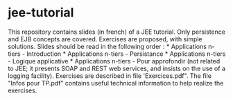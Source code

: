# jee-tutorial
This repository contains slides (in french) of a JEE tutorial. Only persistence and EJB concepts are covered. Exercises are proposed, with simple solutions.
Slides should be read in the following order :
    * Applications n-tiers - Introduction
    * Applications n-tiers - Persistance
    * Applications n-tiers - Logique applicative
    * Applications n-tiers - Pour approfondir (not related to JEE; it presents SOAP and REST web services, and insists on the use of a logging facility).
Exercises are described in file 'Exercices.pdf".
The file "Infos pour TP.pdf" contains useful technical information to help realize the exercises.
